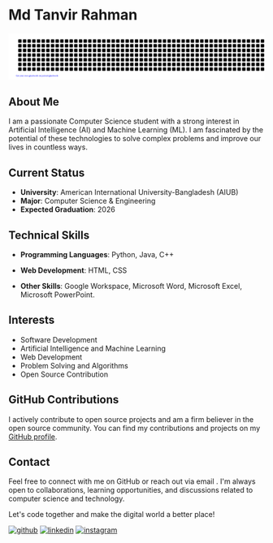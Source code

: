 
# Md Tanvir Rahman
![gitartwork](gitartwork.svg)

## About Me
I am a passionate Computer Science student with a strong interest in Artificial Intelligence (AI) and Machine Learning (ML). I am fascinated by the potential of these technologies to solve complex problems and improve our lives in countless ways.

## Current Status
- **University**: American International University-Bangladesh (AIUB)
- **Major**: Computer Science & Engineering
- **Expected Graduation**: 2026

## Technical Skills
- **Programming Languages**: Python, Java, C++
- **Web Development**: HTML, CSS

- **Other Skills**: Google Workspace, Microsoft Word, Microsoft Excel, Microsoft PowerPoint.
  
## Interests
- Software Development
- Artificial Intelligence and Machine Learning
- Web Development
- Problem Solving and Algorithms
- Open Source Contribution

## GitHub Contributions
I actively contribute to open source projects and am a firm believer in the open source community. You can find my contributions and projects on my [GitHub profile](https://github.com/codewithtanvir).

## Contact
Feel free to connect with me on GitHub or reach out via email . I'm always open to collaborations, learning opportunities, and discussions related to computer science and technology.

Let's code together and make the digital world a better place!



[<img src='https://cdn.jsdelivr.net/npm/simple-icons@3.0.1/icons/github.svg' alt='github' height='40'>](https://github.com/codewithtanvir)  [<img src='https://cdn.jsdelivr.net/npm/simple-icons@3.0.1/icons/linkedin.svg' alt='linkedin' height='40'>](https://www.linkedin.com/in/muhammud-tanvir-rahman/)  [<img src='https://cdn.jsdelivr.net/npm/simple-icons@3.0.1/icons/instagram.svg' alt='instagram' height='40'>](https://www.instagram.com/quantumgazer/)  





